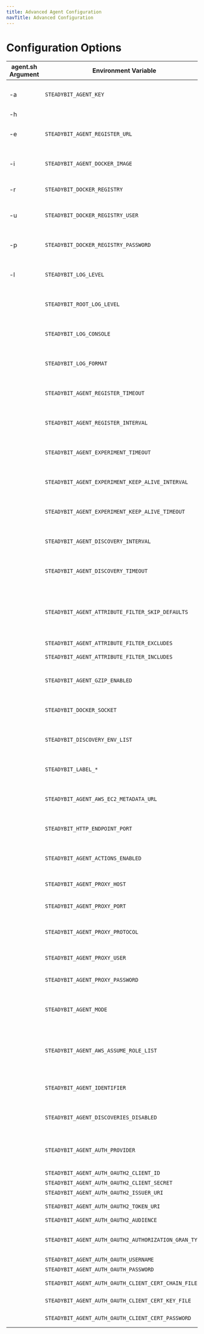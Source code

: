 ```yaml
---
title: Advanced Agent Configuration
navTitle: Advanced Configuration
---
```


# Configuration Options

| agent.sh Argument | Environment Variable                                  | Description                                                                                                                                                                                                                                                                                                                                                            |
| ----------------- | ----------------------------------------------------- |------------------------------------------------------------------------------------------------------------------------------------------------------------------------------------------------------------------------------------------------------------------------------------------------------------------------------------------------------------------------|
| -a                | `STEADYBIT_AGENT_KEY`                                 | <p>The API key the agent uses<br><strong>Example:</strong> <code>foobar</code></p>                                                                                                                                                                                                                                                                                     |
| -h                |                                                       | Override the hostname for the docker container to use. Useful on docker for mac                                                                                                                                                                                                                                                                                        |
| -e                | `STEADYBIT_AGENT_REGISTER_URL`                        | <p>The baseUrl where the agent registers.<br><strong>Default:</strong> <code>https://platform.steadybit.com</code></p>                                                                                                                                                                                                                                                 |
| -i                | `STEADYBIT_AGENT_DOCKER_IMAGE`                        | <p>The Agent Docker image to use.<br><strong>Default:</strong> <code>steadybit/agent:latest</code></p>                                                                                                                                                                                                                                                                 |
| -r                | `STEADYBIT_DOCKER_REGISTRY`                           | <p>The Agent Docker registry to use.</p>                                                                                                                                                                                                                                                                                                                               |
| -u                | `STEADYBIT_DOCKER_REGISTRY_USER`                      | <p>User for authenticating against the Docker Registry.<br><strong>Default:</strong> <code>_</code></p>                                                                                                                                                                                                                                                                |
| -p                | `STEADYBIT_DOCKER_REGISTRY_PASSWORD`                  | <p>Password for authenticating against the Docker Registry.<br><strong>Default:</strong> STEADYBIT_AGENT_KEY</p>                                                                                                                                                                                                                                                       |
| -l                | `STEADYBIT_LOG_LEVEL`                                 | <p>Sets the loglevel for the com.steadybit logger<br><strong>Default:</strong> <code>INFO</code></p>                                                                                                                                                                                                                                                                   |
|                   | `STEADYBIT_ROOT_LOG_LEVEL`                            | <p>Sets the loglevel for the root logger<br><strong>Default:</strong> <code>ERROR</code></p>                                                                                                                                                                                                                                                                           |
|                   | `STEADYBIT_LOG_CONSOLE`                               | <p>Sets the loglevel threshold for the console logger<br><strong>Default:</strong> <code>ALL</code></p>                                                                                                                                                                                                                                                                |
|                   | `STEADYBIT_LOG_FORMAT`                                | <p>Sets the log format for the console logger (<code>json</code> or <code>text</code>)<br><strong>Default:</strong> <code>text</code></p>                                                                                                                                                                                                                              |
|                   | `STEADYBIT_AGENT_REGISTER_TIMEOUT`                    | <p>Timeout for the registration request.<br><strong>Default:</strong> <code>5s</code></p>                                                                                                                                                                                                                                                                              |
|                   | `STEADYBIT_AGENT_REGISTER_INTERVAL`                   | <p>The interval how often the agent registers at the platform.<br><strong>Default:</strong> <code>5s</code></p>                                                                                                                                                                                                                                                        |
|                   | `STEADYBIT_AGENT_EXPERIMENT_TIMEOUT`                  | <p>Timeout for the request to connect to an experiment.<br><strong>Default:</strong> <code>5s</code></p>                                                                                                                                                                                                                                                               |
|                   | `STEADYBIT_AGENT_EXPERIMENT_KEEP_ALIVE_INTERVAL`      | <p>Interval how often a keep alive is sent during an experiment.<br><strong>Default:</strong> <code>2s</code></p>                                                                                                                                                                                                                                                      |
|                   | `STEADYBIT_AGENT_EXPERIMENT_KEEP_ALIVE_TIMEOUT`       | <p>Timeout for a keep alive during an experiment<br><strong>Default:</strong> <code>10s</code></p>                                                                                                                                                                                                                                                                     |
|                   | `STEADYBIT_AGENT_DISCOVERY_INTERVAL`                  | <p>The interval of often the agent runs the discovery.<br><strong>Default:</strong> <code>30s</code></p>                                                                                                                                                                                                                                                               |
|                   | `STEADYBIT_AGENT_DISCOVERY_TIMEOUT`                   | <p>Timeout for the discovery.<br><strong>Default:</strong> <code>10s</code></p>                                                                                                                                                                                                                                                                                        |
|                   | `STEADYBIT_AGENT_ATTRIBUTE_FILTER_SKIP_DEFAULTS`      | <p>Should the default excludes be ignored? (Default excludes: <code>label.io.kubernetes.</code><strong>,<code>label.annotation.io.kubernetes.</code></strong>,<code>k8s.pod.label.controller-revision-hash</code>,<code>k8s.pod.label.pod-template-generation</code>,<code>k8s.pod.label.pod-template-hash</code>)<br><strong>Default:</strong> <code>false</code></p> |
|                   | `STEADYBIT_AGENT_ATTRIBUTE_FILTER_EXCLUDES`           | Attribute-Keys which should not be sent to the platform.                                                                                                                                                                                                                                                                                                               |
|                   | `STEADYBIT_AGENT_ATTRIBUTE_FILTER_INCLUDES`           | Attribute-Keys which should be sent to the platform, even if they are excluded by STEADYBIT\_AGENT\_ATTRIBUTE\_FILTER\_EXCLUDES or the default excludes.                                                                                                                                                                                                               |
|                   | `STEADYBIT_AGENT_GZIP_ENABLED`                        | <p>The interval of often the agent runs the discovery.<br><strong>Default:</strong> <code>true</code></p>                                                                                                                                                                                                                                                              |
|                   | `STEADYBIT_DOCKER_SOCKET`                             | <p>Docker Socket to connect to.<br><strong>Default:</strong> <code>/var/run/docker.sock</code></p>                                                                                                                                                                                                                                                                     |
|                   | `STEADYBIT_DISCOVERY_ENV_LIST`                        | <p>List of environment variables to inlude in the discovery<br><strong>Example:</strong> <code>STEADYBIT_DISCOVERY_ENV_LIST=STAGE,REGION</code></p>                                                                                                                                                                                                                    |
|                   | `STEADYBIT_LABEL_*`                                   | <p>All env vars with this prefix will be added as label<br><strong>Example:</strong> <code>STEADYBIT_LABEL_STAGE=test</code></p>                                                                                                                                                                                                                                       |
|                   | `STEADYBIT_AGENT_AWS_EC2_METADATA_URL`                | <p>AWS EC2 Metadata URL<br><strong>Default:</strong> <code>http://169.254.169.254/latest/</code></p>                                                                                                                                                                                                                                                                   |
|                   | `STEADYBIT_HTTP_ENDPOINT_PORT`                        | <p>HTTP endpoint port for the health check url<br><strong>Default:</strong> <code>42999</code></p>                                                                                                                                                                                                                                                                     |
|                   | `STEADYBIT_AGENT_ACTIONS_ENABLED`                     | <p>Should this agent be eligible for executing actions?<br><strong>Default:</strong> <code>true</code></p>                                                                                                                                                                                                                                                             |
|                   | `STEADYBIT_AGENT_PROXY_HOST`                          | <p>Hostname of a proxy to access steadybit platform<br></p>                                                                                                                                                                                                                                                                                                            |
|                   | `STEADYBIT_AGENT_PROXY_PORT`                          | <p>Port of a proxy to access steadybit platform<br></p>                                                                                                                                                                                                                                                                                                                |
|                   | `STEADYBIT_AGENT_PROXY_PROTOCOL`                      | <p>Protocol of a proxy to access steadybit platform<br><strong>Default:</strong> <code>http</code></p>                                                                                                                                                                                                                                                                 |
|                   | `STEADYBIT_AGENT_PROXY_USER`                          | <p>Username of a proxy to access steadybit platform<br></p>                                                                                                                                                                                                                                                                                                            |
|                   | `STEADYBIT_AGENT_PROXY_PASSWORD`                      | <p>Password of a proxy to access steadybit platform<br></p>                                                                                                                                                                                                                                                                                                            |
|                   | `STEADYBIT_AGENT_MODE`                                | <p>Currently there are 2 modes: <code>default</code> and <code>aws</code>. More details for the <code>aws</code> mode can be found <a href="../../content/install-configure/30-install-agents/40-aws-cloud.md">here</a><br><strong>Default:</strong> <code>default</code></p>                                                                                          |
|                   | `STEADYBIT_AGENT_AWS_ASSUME_ROLE_LIST`                | <p>The AWS agent has an option to assume into a list of given Role-ARNs. More detail <a href="../../content/install-configure/30-install-agents/40-aws-cloud.md">here</a><br><strong>Default:</strong> empty, means that the agent does not assume into roles and just uses its own credentials.</p>                                                                   |
|                   | `STEADYBIT_AGENT_IDENTIFIER`                          | <p>The identifier which will be used to register the agent at the platform<br><strong>Default:</strong> The agent will use the hostname as identifier</p>                                                                                                                                                                                                              |
|                   | `STEADYBIT_AGENT_DISCOVERIES_DISABLED`                | <p>Option to disable single discoveries<br><strong>Default:</strong> empty</p>                                                                                                                                                                                                                                                                                         |
|                   | `STEADYBIT_AGENT_AUTH_PROVIDER`                       | <p>The auth mechanism to use - <code>OAUTH2</code> or <code>AGENT-KEY</code></p><p><strong>Default:</strong> <code>AGENT-KEY</code></p>                                                                                                                                                                                                                                |
|                   | `STEADYBIT_AGENT_AUTH_OAUTH2_CLIENT_ID`               | The public identifier of your OAuth 2.0 Client                                                                                                                                                                                                                                                                                                                         |
|                   | `STEADYBIT_AGENT_AUTH_OAUTH2_CLIENT_SECRET`           | The client secret                                                                                                                                                                                                                                                                                                                                                      |
|                   | `STEADYBIT_AGENT_AUTH_OAUTH2_ISSUER_URI`              | The issuer uri of the identity provider                                                                                                                                                                                                                                                                                                                                |
|                   | `STEADYBIT_AGENT_AUTH_OAUTH2_TOKEN_URI`               | The token uri of the identity provider to directly specify the URL to retrieve the access tokens from                                                                                                                                                                                                                                                                  |
|                   | `STEADYBIT_AGENT_AUTH_OAUTH2_AUDIENCE`                | Optional - Some provider needs the audience parameter to authenticate the client.                                                                                                                                                                                                                                                                                      |
|                   | `STEADYBIT_AGENT_AUTH_OAUTH2_AUTHORIZATION_GRAN_TYPE` | <p>The grant type to use either <code>client_credentials</code> or <code>password</code>.<br><code></code><strong>Default:</strong> <code>client_credentials</code></p>                                                                                                                                                                                                |
|                   | `STEADYBIT_AGENT_AUTH_OAUTH_USERNAME`                 | The username to use for the username flow                                                                                                                                                                                                                                                                                                                              |
|                   | `STEADYBIT_AGENT_AUTH_OAUTH_PASSWORD`                 | The username to use when using the  password flow                                                                                                                                                                                                                                                                                                                      |
|                   | `STEADYBIT_AGENT_AUTH_OAUTH_CLIENT_CERT_CHAIN_FILE`   | Optional - the x.509 client certificate to use for mutual TLS with the identity provider.                                                                                                                                                                                                                                                                              |
|                   | `STEADYBIT_AGENT_AUTH_OAUTH_CLIENT_CERT_KEY_FILE`     | Optional - the PKCS#8 encoded private key to use for mutual TLS with the identity provider                                                                                                                                                                                                                                                                             |
|                   | `STEADYBIT_AGENT_AUTH_OAUTH_CLIENT_CERT_PASSWORD`     | Optional - Password for the the PKCS#8 encoded private key to use for mutual TLS with the identity provider                                                                                                                                                                                                                                                            |
